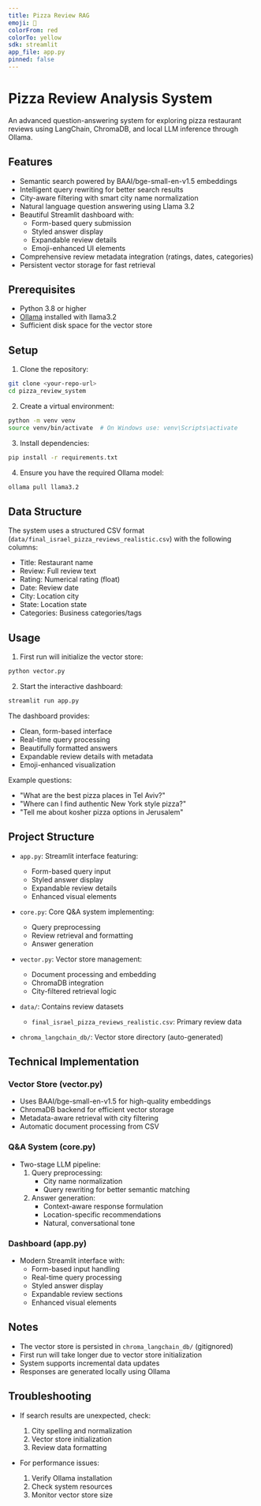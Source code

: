 ```yaml
---
title: Pizza Review RAG
emoji: 🍕
colorFrom: red
colorTo: yellow
sdk: streamlit
app_file: app.py
pinned: false
---
```



# Pizza Review Analysis System

An advanced question-answering system for exploring pizza restaurant reviews using LangChain, ChromaDB, and local LLM inference through Ollama.

## Features

- Semantic search powered by BAAI/bge-small-en-v1.5 embeddings
- Intelligent query rewriting for better search results
- City-aware filtering with smart city name normalization
- Natural language question answering using Llama 3.2
- Beautiful Streamlit dashboard with:
  - Form-based query submission
  - Styled answer display
  - Expandable review details
  - Emoji-enhanced UI elements
- Comprehensive review metadata integration (ratings, dates, categories)
- Persistent vector storage for fast retrieval

## Prerequisites

- Python 3.8 or higher
- [Ollama](https://ollama.ai/) installed with llama3.2
- Sufficient disk space for the vector store

## Setup

1. Clone the repository:
```bash
git clone <your-repo-url>
cd pizza_review_system
```

2. Create a virtual environment:
```bash
python -m venv venv
source venv/bin/activate  # On Windows use: venv\Scripts\activate
```

3. Install dependencies:
```bash
pip install -r requirements.txt
```

4. Ensure you have the required Ollama model:
```bash
ollama pull llama3.2
```

## Data Structure

The system uses a structured CSV format (`data/final_israel_pizza_reviews_realistic.csv`) with the following columns:
- Title: Restaurant name
- Review: Full review text
- Rating: Numerical rating (float)
- Date: Review date
- City: Location city
- State: Location state
- Categories: Business categories/tags

## Usage

1. First run will initialize the vector store:
```bash
python vector.py
```

2. Start the interactive dashboard:
```bash
streamlit run app.py
```

The dashboard provides:
- Clean, form-based interface
- Real-time query processing
- Beautifully formatted answers
- Expandable review details with metadata
- Emoji-enhanced visualization

Example questions:
- "What are the best pizza places in Tel Aviv?"
- "Where can I find authentic New York style pizza?"
- "Tell me about kosher pizza options in Jerusalem"

## Project Structure

- `app.py`: Streamlit interface featuring:
  - Form-based query input
  - Styled answer display
  - Expandable review details
  - Enhanced visual elements
  
- `core.py`: Core Q&A system implementing:
  - Query preprocessing
  - Review retrieval and formatting
  - Answer generation
  
- `vector.py`: Vector store management:
  - Document processing and embedding
  - ChromaDB integration
  - City-filtered retrieval logic

- `data/`: Contains review datasets
  - `final_israel_pizza_reviews_realistic.csv`: Primary review data
  
- `chroma_langchain_db/`: Vector store directory (auto-generated)

## Technical Implementation

### Vector Store (vector.py)
- Uses BAAI/bge-small-en-v1.5 for high-quality embeddings
- ChromaDB backend for efficient vector storage
- Metadata-aware retrieval with city filtering
- Automatic document processing from CSV

### Q&A System (core.py)
- Two-stage LLM pipeline:
  1. Query preprocessing:
     - City name normalization
     - Query rewriting for better semantic matching
  2. Answer generation:
     - Context-aware response formulation
     - Location-specific recommendations
     - Natural, conversational tone

### Dashboard (app.py)
- Modern Streamlit interface with:
  - Form-based input handling
  - Real-time query processing
  - Styled answer display
  - Expandable review sections
  - Enhanced visual elements

## Notes

- The vector store is persisted in `chroma_langchain_db/` (gitignored)
- First run will take longer due to vector store initialization
- System supports incremental data updates
- Responses are generated locally using Ollama

## Troubleshooting

- If search results are unexpected, check:
  1. City spelling and normalization
  2. Vector store initialization
  3. Review data formatting
  
- For performance issues:
  1. Verify Ollama installation
  2. Check system resources
  3. Monitor vector store size 